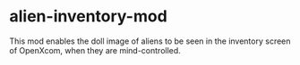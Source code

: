 # alien-inventory-mod
This mod enables the doll image of aliens to be seen in the inventory screen of OpenXcom, when they are mind-controlled.
